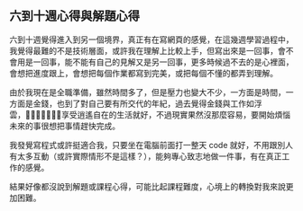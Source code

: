 ## 六到十週心得與解題心得
六到十週覺得進入到另一個境界，真正有在寫網頁的感覺，在這幾週學習過程中，我覺得最難的不是技術層面，或許我在理解上比較上手，但寫出來是一回事，會不會用是一回事，能不能有自己的見解又是另一回事，更多時候過不去的是心裡面，會想把進度跟上，會想把每個作業都寫到完美，或把每個不懂的都弄到理解。

由於我現在是全職準備，雖然時間多了，但是壓力也變大不少，一方面是時間，一方面是金錢，也到了對自己要有所交代的年紀，過去覺得金錢與工作如浮雲，享受逍遙自在的生活就好，不過現實果然沒那麼容易，要開始煩惱未來的事很想把事情趕快完成。

我發覺寫程式或許挺適合我，只要坐在電腦前面打一整天 code 就好，不用跟別人有太多互動（或許實際情形不是這樣？），能夠專心致志地做一件事，有在真正工作的感覺。

結果好像都沒說到解題或課程心得，可能比起課程難度，心境上的轉換對我來說更加困難。





